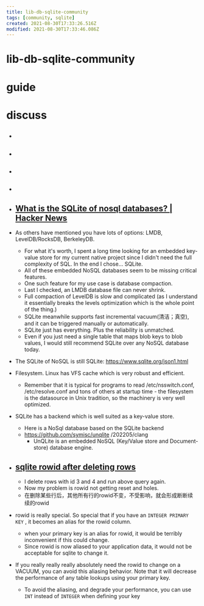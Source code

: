```yaml
---
title: lib-db-sqlite-community
tags: [community, sqlite]
created: 2021-08-30T17:33:26.516Z
modified: 2021-08-30T17:33:46.086Z
---
```


# lib-db-sqlite-community

# guide

# discuss
- ## 

- ## 

- ## 

- ## 

- ## [ What is the SQLite of nosql databases? | Hacker News](https://news.ycombinator.com/item?id=27490361)
- As others have mentioned you have lots of options: LMDB, LevelDB/RocksDB, BerkeleyDB. 
  - For what it's worth, I spent a long time looking for an embedded key-value store for my current native project since I didn't need the full complexity of SQL. In the end I chose... SQLite.
  - All of these embedded NoSQL databases seem to be missing critical features. 
  - One such feature for my use case is database compaction. 
  - Last I checked, an LMDB database file can never shrink. 
  - Full compaction of LevelDB is slow and complicated (as I understand it essentially breaks the levels optimization which is the whole point of the thing.) 
  - SQLite meanwhile supports fast incremental vacuum(清洁；真空), and it can be triggered manually or automatically.
  - SQLite just has everything. Plus the reliability is unmatched. 
  - Even if you just need a single table that maps blob keys to blob values, I would still recommend SQLite over any NoSQL database today.

- The SQLite of NoSQL is still SQLite: https://www.sqlite.org/json1.html

- Filesystem. Linux has VFS cache which is very robust and efficient.
  - Remember that it is typical for programs to read /etc/nsswitch.conf, /etc/resolve.conf and tons of others at startup time - the filesystem is the datasource in Unix tradition, so the machinery is very well optimized.
- SQLite has a backend which is well suited as a key-value store.
  - Here is a NoSql database based on the SQLite backend
  - https://github.com/symisc/unqlite /202205/clang
    - UnQLite is an embedded NoSQL (Key/Value store and Document-store) database engine.

- ## [sqlite rowid after deleting rows](https://stackoverflow.com/questions/35876171)
  - I delete rows with id 3 and 4 and run above query again.
  - Now my problem is rowid not getting reset and holes.
  - 在删除某些行后，其他所有行的rowid不变，不受影响，就会形成断断续续的rowid
- rowid is really special. So special that if you have an `INTEGER PRIMARY KEY` , it becomes an alias for the rowid column. 
  - when your primary key is an alias for rowid, it would be terribly inconvenient if this could change. 
  - Since rowid is now aliased to your application data, it would not be acceptable for sqlite to change it.
- If you really really really absolutely need the rowid to change on a VACUUM, you can avoid this aliasing behavior. Note that it will decrease the performance of any table lookups using your primary key.
  - To avoid the aliasing, and degrade your performance, you can use `INT` instead of `INTEGER` when defining your key
